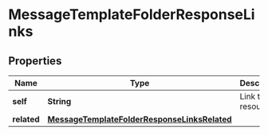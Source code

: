 

# MessageTemplateFolderResponseLinks


## Properties

| Name | Type | Description | Notes |
|------------ | ------------- | ------------- | -------------|
|**self** | **String** | Link to resource |  [optional] |
|**related** | [**MessageTemplateFolderResponseLinksRelated**](MessageTemplateFolderResponseLinksRelated.md) |  |  [optional] |



